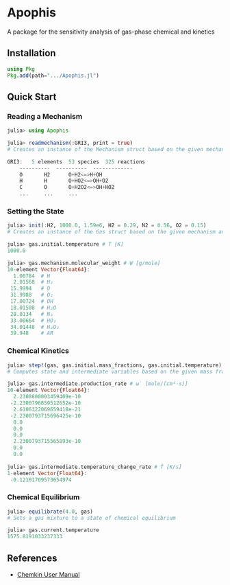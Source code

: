 # Apophis
A package for the sensitivity analysis of gas-phase chemical and kinetics

## Installation
```julia
using Pkg
Pkg.add(path=".../Apophis.jl")
```
## Quick Start
### Reading a Mechanism
```julia
julia> using Apophis

julia> readmechanism(:GRI3, print = true)
# Creates an instance of the Mechanism struct based on the given mechanism data files

GRI3:	5 elements	53 species	325 reactions
	----------	----------	-------------
	O		H2		O+H2<=>H+OH
	H		H		O+HO2<=>OH+O2
	C		O		O+H2O2<=>OH+HO2
	...		...		...
```
### Setting the State
```julia
julia> init(:H2, 1000.0, 1.59e6, H2 = 0.29, N2 = 0.56, O2 = 0.15)
# Creates an instance of the Gas struct based on the given mechanism and initial conditions

julia> gas.initial.temperature # T [K]
1000.0

julia> gas.mechanism.molecular_weight # W [g/mole]
10-element Vector{Float64}:
  1.00784  # H
  2.01568  # H₂
 15.9994   # O
 31.9988   # O₂
 17.00724  # OH
 18.01508  # H₂O
 28.0134   # N₂
 33.00664  # HO₂
 34.01448  # H₂O₂
 39.948    # AR
```
### Chemical Kinetics
```julia
julia> step!(gas, gas.initial.mass_fractions, gas.initial.temperature)
# Computes state and intermediate variables based on the given mass fractions and temperature

julia> gas.intermediate.production_rate # ω̇ [mole/(cm³⋅s)]
10-element Vector{Float64}:
  2.2300800003459409e-10
 -2.2300796859512652e-10
  2.6106322069659418e-21
 -2.2300793715696425e-10
  0.0
  0.0
  0.0
  2.2300793715565893e-10
  0.0
  0.0
  
julia> gas.intermediate.temperature_change_rate # Ṫ [K/s]
1-element Vector{Float64}:
 -0.12101709573654974
```
### Chemical Equilibrium
```julia
julia> equilibrate(4.0, gas)
# Sets a gas mixture to a state of chemical equilibrium

julia> gas.current.temperature
1575.8191033237333
```
## References
- [Chemkin User Manual](https://www3.nd.edu/~powers/ame.60636/chemkin2000.pdf)
